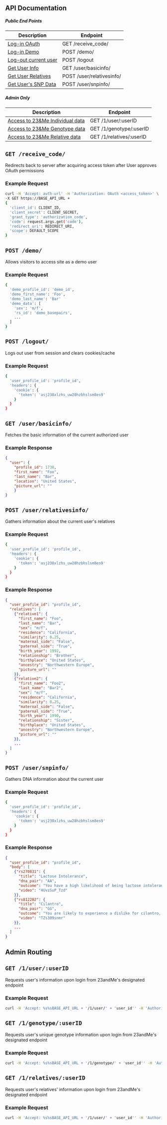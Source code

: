 ## API Documentation
##### Public End Points
|Description|Endpoint|
|---|---|
|[Log-in OAuth](#get-receive_code)|GET /receive_code/|
|[Log-in Demo](#post-demo)|POST /demo/|
|[Log-out current user](#post-logout)|POST /logout|
|[Get User Info](#get-userbasicinfo)|GET /user/basicinfo/|
|[Get User Relatives](#post-userrelativesinfo)|POST /user/relativesinfo/|
|[Get User's SNP Data](#post-usersnpinfo)|POST /user/snpinfo/|

##### Admin Only
|Description|Endpoint|
|---|---|
|[Access to 23&Me Individual data](#get-1useruserid)|GET /1/user/:userID|
|[Access to 23&Me Genotype data](#get-1genotypeuserid)|GET /1/genotype/:userID|
|[Access to 23&Me Relative data](#get-1relativesuserid)|GET /1/relatives/:userID|

## `GET /receive_code/`

Redirects back to server after acquiring access token after User approves OAuth permissions

### Example Request
```bash
curl -H 'Accept: auth-url' -H 'Authorization: OAuth <access_token>' \
-X GET https://BASE_API_URL + 
{
  'client_id': CLIENT_ID,
  'client_secret': CLIENT_SECRET,
  'grant_type': 'authorization_code',
  'code': request.args.get('code'),
  'redirect_uri': REDIRECT_URI,
  'scope': DEFAULT_SCOPE
}
```


## `POST /demo/`

Allows visitors to access site as a demo user

### Example Request
```bash
{
  'demo_profile_id': 'demo_id',
  'demo_first_name': 'Foo',
  'demo_last_name': 'Bar'
  'demo_data': [
    'sex': 'm/f',
    'rs_id': 'demo_basepairs',
    ...
  ]
}
```


## `POST /logout/`

Logs out user from session and clears cookies/cache

### Example Request
```bash
{
  'user_profile_id': 'profile_id',
  'headers': {
    'cookie': {
      'token': 'asj238xlzhs_uw28hzbhslsm8es9'
    }
  }
}
```

## `GET /user/basicinfo/`

Fetches the basic information of the current authorized user

### Example Response
```json
{
  "user": {
    "profile_id": 1738,
    "first_name": "Foo",
    "last_name": "Bar",
    "location": "United States",
    "picture_url": ""
    }
}
```

## `POST /user/relativesinfo/`

Gathers information about the current user's relatives

### Example Request
```bash
{
  'user_profile_id': 'profile_id',
  'headers': {
    'cookie': {
      'token': 'asj238xlzhs_uw28hzbhslsm8es9'
    }
  }
}
```

### Example Response
```json
{
  "user_profile_id": "profile_id",
  "relatives": [
    {"relative1": {
      "first_name": "Foo",
      "last_name": "Bar",
      "sex": "m/f",
      "residence": "California",
      "similarity": 0.25,
      "maternal_side": "False",
      "paternal_side": "True",
      "birth_year": 1992,
      "relationship": "Brother",
      "birthplace": "United States",
      "ancestry": "Northwestern Europe",
      "picture_url": ""
    }},
    {"relative2": {
      "first_name": "Foo2",
      "last_name": "Bar2",
      "sex": "m/f",
      "residence": "California",
      "similarity": 0.25,
      "maternal_side": "False",
      "paternal_side": "True",
      "birth_year": 1990,
      "relationship": "Sister",
      "birthplace": "United States",
      "ancestry": "Northwestern Europe",
      "picture_url": ""
    }},
    ...
  ]
}
```

## `POST /user/snpinfo/`

Gathers DNA information about the current user

### Example Request
```bash
{
  'user_profile_id': 'profile_id',
  'headers': {
    'cookie': {
      'token': 'asj238xlzhs_uw28hzbhslsm8es9'
    }
  }
}
```

### Example Response
```json
{
  "user_profile_id": "profile_id",
  "body": [
    {"rs270831": {
      "title": "Lactose Intolerance",
      "dna_pair": "AA",
      "outcome": "You have a high likelihood of being lactose intolerant",
      "video": "4UvzSuP_Tzd"
    }},
    {"rs812202": {
      "title": "Cilantro",
      "dna_pair": "GG",
      "outcome": "You are likely to experience a dislike for cilantro, may taste like soap",
      "video": "TZs309snmr"
    }},
    ...
  ]
}
```

## Admin Routing

## `GET /1/user/:userID`

Requests user's information upon login from 23andMe's designated endpoint

### Example Request
```bash
curl -H 'Accept: %s%sBASE_API_URL + '/1/user/' + 'user_id'' -H 'Authorization: 'Bearer %s' % access_token' \ -X GET https://auth-url/1/user?email=true
```

## `GET /1/genotype/:userID`

Requests user's unique genotype information upon login from 23andMe's designated endpoint

### Example Request
```bash
curl -H 'Accept: %s%sBASE_API_URL + '/1/genotype/' + 'user_id'' -H 'Authorization: 'Bearer %s' % access_token' \ -X GET https://auth-url/1/genotype/
```

## `GET /1/relatives/:userID`

Requests user's relatives' information upon login from 23andMe's designated endpoint

### Example Request
```bash
curl -H 'Accept: %s%sBASE_API_URL + '/1/user/' + 'user_id'' -H 'Authorization: 'Bearer %s' % access_token' \ -X GET https://auth-url/1/relatives
```

